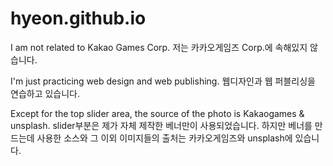 # hyeon.github.io

I am not related to Kakao Games Corp.
저는 카카오게임즈 Corp.에 속해있지 않습니다.

I'm just practicing web design and web publishing.
웹디자인과 웹 퍼블리싱을 연습하고 있습니다.

Except for the top slider area, the source of the photo is Kakaogames & unsplash.
slider부분은 제가 자체 제작한 베너만이 사용되었습니다. 하지만 베너를 만드는데 사용한 소스와 그 이외 이미지들의 출처는 카카오게임즈와 unsplash에 있습니다.
